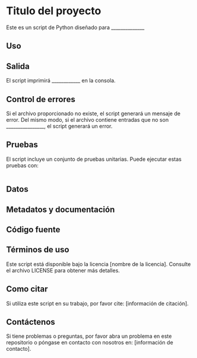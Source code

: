 # Titulo del proyecto

Este es un script de Python diseñado para ______________

## Uso


## Salida

El script imprimirá ____________ en la consola. 

## Control de errores

Si el archivo proporcionado no existe, el script generará un mensaje de error. Del mismo modo, si el archivo contiene entradas que no son ________________, el script generará un error.

## Pruebas

El script incluye un conjunto de pruebas unitarias. Puede ejecutar estas pruebas con:

```
```

## Datos


## Metadatos y documentación


## Código fuente


## Términos de uso

Este script está disponible bajo la licencia [nombre de la licencia]. Consulte el archivo LICENSE para obtener más detalles.

## Como citar

Si utiliza este script en su trabajo, por favor cite: [información de citación].

## Contáctenos

Si tiene problemas o preguntas, por favor abra un problema en este repositorio o póngase en contacto con nosotros en: [información de contacto].
